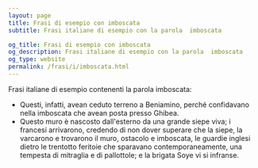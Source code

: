 ```yaml
---
layout: page
title: Frasi di esempio con imboscata 
subtitle: Frasi italiane di esempio con la parola  imboscata

og_title: Frasi di esempio con imboscata 
og_description: Frasi italiane di esempio con la parola  imboscata
og_type: website
permalink: /frasi/i/imboscata.html
---
```


Frasi italiane di esempio contenenti la parola imboscata:


- Questi, infatti, avean ceduto terreno a Beniamino, perché confidavano nella imboscata che avean posta presso Ghibea.
- Questo muro è nascosto dall'esterno da una grande siepe viva; i francesi arrivarono, credendo di non dover superare che la siepe, la varcarono e trovarono il muro, ostacolo e imboscata, le guardie inglesi dietro le trentotto feritoie che sparavano contemporaneamente, una tempesta di mitraglia e di pallottole; e la brigata Soye vi si infranse.
